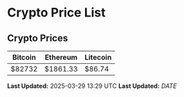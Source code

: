 # Crypto Price List

## Crypto Prices
| Bitcoin | Ethereum | Litecoin |
| ------- | -------- | -------- |
| $82732 | $1861.33 | $86.74 |
**Last Updated:** 2025-03-29 13:29 UTC
**Last Updated:** $DATE$
